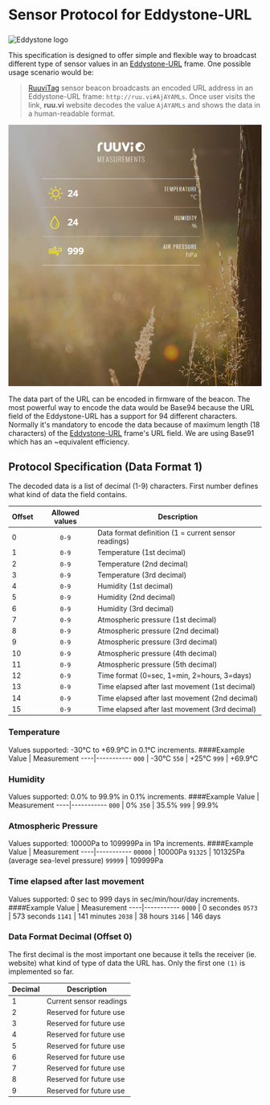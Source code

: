 # Sensor Protocol for Eddystone-URL

<img src="https://github.com/google/eddystone/blob/master/branding/assets/png/EddyStone_final-01.png" alt="Eddystone logo" width="300px" align="middle">

This specification is designed to offer simple and flexible way to broadcast different type of sensor values in an [Eddystone-URL](https://github.com/google/eddystone/tree/master/eddystone-url) frame. One possible usage scenario would be:

> [RuuviTag](http://ruuvitag.com) sensor beacon broadcasts an encoded URL address in an Eddystone-URL frame: `http://ruu.vi#AjAYAMLs`. Once user visits the link, **ruu.vi** website decodes the value `AjAYAMLs` and shows the data in a human-readable format.

[![Ruuvi Measurements](./images/website2.png)](http://ruuvi.com)

The data part of the URL can be encoded in firmware of the beacon. The most powerful way to encode the data would be Base94 because the URL field of the Eddystone-URL has a support for 94 different characters. Normally it's mandatory to encode the data because of maximum length (18 characters) of the [Eddystone-URL](https://github.com/google/eddystone/tree/master/eddystone-url) frame's URL field. We are using Base91 which has an ~equivalent efficiency.

## Protocol Specification (Data Format 1)

The decoded data is a list of decimal (1-9) characters. First number defines what kind of data the field contains.

Offset | Allowed values | Description
-----|:-----:|-----------
 0 | `0-9` | Data format definition (1 = current sensor readings)
 1 | `0-9` | Temperature (1st decimal)
 2 | `0-9` | Temperature (2nd decimal)
 3 | `0-9` | Temperature (3rd decimal)
 4 | `0-9` | Humidity (1st decimal)
 5 | `0-9` | Humidity (2nd decimal)
 6 | `0-9` | Humidity (3rd decimal)
 7 | `0-9` | Atmospheric pressure (1st decimal)
 8 | `0-9` | Atmospheric pressure (2nd decimal)
 9 | `0-9` | Atmospheric pressure (3rd decimal)
10 | `0-9` | Atmospheric pressure (4th decimal)
11 | `0-9` | Atmospheric pressure (5th decimal)
12 | `0-9` | Time format (0=sec, 1=min, 2=hours, 3=days)
13 | `0-9` | Time elapsed after last movement (1st decimal)
14 | `0-9` | Time elapsed after last movement (2nd decimal)
15 | `0-9` | Time elapsed after last movement (3rd decimal)

### Temperature
Values supported: -30°C to +69.9°C in 0.1°C increments.
####Example
Value | Measurement
----|-----------
 `000` | -30°C
 `550` | +25°C
 `999` | +69.9°C

### Humidity
Values supported: 0.0% to 99.9% in 0.1% increments.
####Example
Value | Measurement
----|-----------
 `000` | 0%
 `350` | 35.5%
 `999` | 99.9%

### Atmospheric Pressure
Values supported: 10000Pa to 109999Pa in 1Pa increments.
####Example
Value | Measurement
----|-----------
 `00000` | 10000Pa
 `91325` | 101325Pa (average sea-level pressure)
 `99999` | 109999Pa
 
### Time elapsed after last movement
Values supported: 0 sec to 999 days in sec/min/hour/day increments.
####Example
Value | Measurement
----|-----------
 `0000` | 0 secondes
 `0573` | 573 seconds
 `1141` | 141 minutes
 `2038` | 38 hours
 `3146` | 146 days

### Data Format Decimal (Offset 0)
The first decimal is the most important one because it tells the receiver (ie. website) what kind of type of data the URL has. Only the first one `(1)` is implemented so far.

Decimal | Description
----|-----------
 1 | Current sensor readings
 2 | Reserved for future use
 3 | Reserved for future use
 4 | Reserved for future use
 5 | Reserved for future use
 6 | Reserved for future use
 7 | Reserved for future use
 8 | Reserved for future use
 9 | Reserved for future use
 
